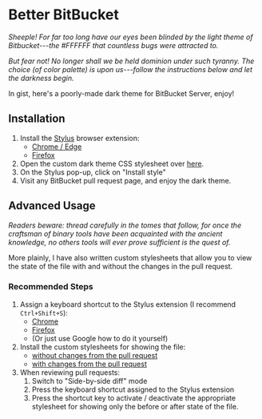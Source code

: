 # Better BitBucket

_Sheeple! For far too long have our eyes been blinded by the light theme of
Bitbucket---the #FFFFFF that countless bugs were attracted to._

_But fear not! No longer shall we be held dominion under such tyranny. The
choice (of color palette) is upon us---follow the instructions below and let
the darkness begin._

In gist, here's a poorly-made dark theme for BitBucket Server, enjoy! 


## Installation

1. Install the [Stylus][stylus-link] browser extension:
    - [Chrome / Edge][chrome-edge-link]
    - [Firefox][firefox-link]
1. Open the custom dark theme CSS stylesheet over [here][user-style-link].
1. On the Stylus pop-up, click on "Install style"
1. Visit any BitBucket pull request page, and enjoy the dark theme.

[stylus-link]: https://add0n.com/stylus.html
[chrome-edge-link]: https://chrome.google.com/webstore/detail/stylus/clngdbkpkpeebahjckkjfobafhncgmne
[firefox-link]: https://addons.mozilla.org/firefox/addon/styl-us/
[user-style-link]: https://github.com/YongJieYongJie/betterbitbucket/raw/main/betterbitbucket.user.css


## Advanced Usage

_Readers beware: thread carefully in the tomes that follow, for once the
craftsman of binary tools have been acquainted with the ancient knowledge, no
others tools will ever prove sufficient is the quest of._

More plainly, I have also written custom stylesheets that allow you to view
the state of the file with and without the changes in the pull request.


### Recommended Steps

1. Assign a keyboard shortcut to the Stylus extension (I recommend
`Ctrl+Shift+S`):
    - [Chrome][chrome-shortcut-link]
    - [Firefox][firefox-shortcut-link]
    - (Or just use Google how to do it yourself)
1. Install the custom stylesheets for showing the file:
    - [without changes from the pull request][before-link]
    - [with changes from the pull request][after-link]
1. When reviewing pull requests:    
    1. Switch to "Side-by-side diff" mode
    1. Press the keyboard shortcut assigned to the Stylus extension
    1. Press the shortcut key to activate / deactivate the appropriate
    stylesheet for showing only the before or after state of the file.
    
[chrome-shortcut-link]: https://obie.ai/blog/how-to-add-and-remove-custom-keyboard-shortcuts-and-hotkeys-for-a-chrome-extension-in-5-seconds-flat/
[firefox-shortcut-link]: https://support.mozilla.org/en-US/kb/manage-extension-shortcuts-firefox
[before-link]: https://github.com/YongJieYongJie/betterbitbucket/raw/main/betterbitbucket-before.user.css
[after-link]: https://github.com/YongJieYongJie/betterbitbucket/raw/main/betterbitbucket-after.user.css
